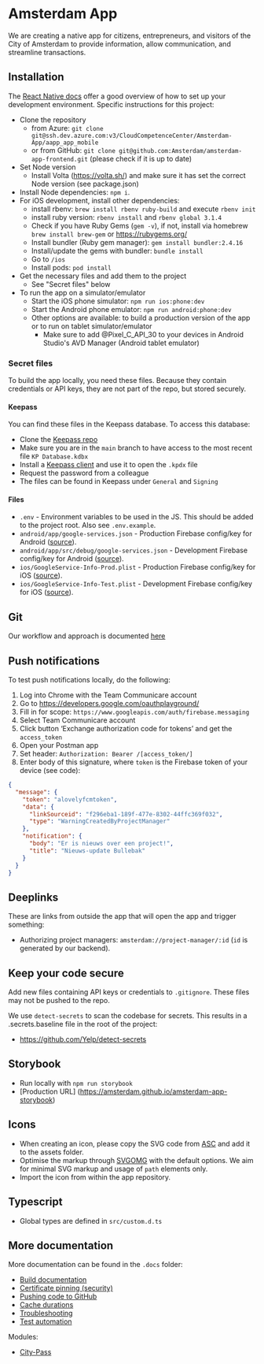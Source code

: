 # Amsterdam App

We are creating a native app for citizens, entrepreneurs, and visitors of the City of Amsterdam to provide information, allow communication, and streamline transactions.

## Installation

The [React Native docs](https://reactnative.dev/docs/environment-setup) offer a good overview of how to set up your development environment. Specific instructions for this project:

- Clone the repository
  - from Azure: `git clone git@ssh.dev.azure.com:v3/CloudCompetenceCenter/Amsterdam-App/aapp_app_mobile`
  - or from GitHub: `git clone git@github.com:Amsterdam/amsterdam-app-frontend.git` (please check if it is up to date)
- Set Node version
  - Install Volta (https://volta.sh/) and make sure it has set the correct Node version (see package.json)
- Install Node dependencies: `npm i`.
- For iOS development, install other dependencies:
  - install rbenv: `brew install rbenv ruby-build` and execute `rbenv init`
  - install ruby version: `rbenv install` and `rbenv global 3.1.4`
  - Check if you have Ruby Gems (`gem -v`), if not, install via homebrew `brew install brew-gem` or <https://rubygems.org/>
  - Install bundler (Ruby gem manager): `gem install bundler:2.4.16`
  - Install/update the gems with bundler: `bundle install`
  - Go to `/ios`
  - Install pods: `pod install`
- Get the necessary files and add them to the project
  - See "Secret files" below
- To run the app on a simulator/emulator
  - Start the iOS phone simulator: `npm run ios:phone:dev`
  - Start the Android phone emulator: `npm run android:phone:dev`
  - Other options are available: to build a production version of the app or to run on tablet simulator/emulator
    - Make sure to add @Pixel_C_API_30 to your devices in Android Studio's AVD Manager (Android tablet emulator)

### Secret files

To build the app locally, you need these files. Because they contain credentials or API keys, they are not part of the repo, but stored securely.

#### Keepass

You can find these files in the Keepass database. To access this database:

- Clone the [Keepass repo](https://dev.azure.com/CloudCompetenceCenter/Amsterdam-App/_git/Keepass)
- Make sure you are in the `main` branch to have access to the most recent file `KP Database.kdbx`
- Install a [Keepass client](https://keepass.info/) and use it to open the `.kpdx` file
- Request the password from a colleague
- The files can be found in Keepass under `General` and `Signing`

#### Files

- `.env` - Environment variables to be used in the JS. This should be added to the project root. Also see `.env.example`.
- `android/app/google-services.json` - Production Firebase config/key for Android ([source](https://console.firebase.google.com/u/1/project/amsterdam-15a0a/settings/general/android:nl.amsterdam.app)).
- `android/app/src/debug/google-services.json` - Development Firebase config/key for Android ([source](https://console.firebase.google.com/u/1/project/amsterdam-15a0a/settings/general/android:nl.amsterdam.app.dev)).
- `ios/GoogleService-Info-Prod.plist` - Production Firebase config/key for iOS ([source](https://console.firebase.google.com/u/1/project/amsterdam-15a0a/settings/general/ios:nl.amsterdam.app)).
- `ios/GoogleService-Info-Test.plist` - Development Firebase config/key for iOS ([source](https://console.firebase.google.com/u/1/project/amsterdam-15a0a/settings/general/ios:nl.amsterdam.app.dev)).

## Git

Our workflow and approach is documented [here](https://dev.azure.com/CloudCompetenceCenter/Amsterdam-App/_wiki/wikis/Amsterdam-App.wiki/11135/Samenwerken-aan-code)

## Push notifications

To test push notifications locally, do the following:

1. Log into Chrome with the Team Communicare account
2. Go to <https://developers.google.com/oauthplayground/>
3. Fill in for scope: `https://www.googleapis.com/auth/firebase.messaging`
4. Select Team Communicare account
5. Click button ‘Exchange authorization code for tokens’ and get the `access_token`
6. Open your Postman app
7. Set header: `Authorization: Bearer /[access_token/]`
8. Enter body of this signature, where `token` is the Firebase token of your device (see code):

```json
{
  "message": {
    "token": "alovelyfcmtoken",
    "data": {
      "linkSourceid": "f296eba1-189f-477e-8302-44ffc369f032",
      "type": "WarningCreatedByProjectManager"
    },
    "notification": {
      "body": "Er is nieuws over een project!",
      "title": "Nieuws-update Bullebak"
    }
  }
}
```

## Deeplinks

These are links from outside the app that will open the app and trigger something:

- Authorizing project managers: `amsterdam://project-manager/:id` (`id` is generated by our backend).

## Keep your code secure

Add new files containing API keys or credentials to `.gitignore`. These files may not be pushed to the repo.

We use `detect-secrets` to scan the codebase for secrets. This results in a .secrets.baseline file in the root of the project:

- <https://github.com/Yelp/detect-secrets>

## Storybook

- Run locally with `npm run storybook`
- [Production URL] (<https://amsterdam.github.io/amsterdam-app-storybook>)

## Icons

- When creating an icon, please copy the SVG code from [ASC](https://amsterdam.github.io/amsterdam-styled-components) and add it to the assets folder.
- Optimise the markup through [SVGOMG](https://jakearchibald.github.io/svgomg/) with the default options. We aim for minimal SVG markup and usage of `path` elements only.
- Import the icon from within the app repository.

## Typescript

- Global types are defined in `src/custom.d.ts`

## More documentation

More documentation can be found in the `.docs` folder:

- [Build documentation](./.docs/build.md)
- [Certificate pinning (security)](./.docs/certificate-pinning.md)
- [Pushing code to GitHub](./.docs/push-code-to-github.md)
- [Cache durations](./.docs/cache-durations.md)
- [Troubleshooting](./.docs/frequently-solved-problems.md)
- [Test automation](./.docs/test-automation.md)

Modules:

- [City-Pass](./.docs/modules/city-pass.md)
